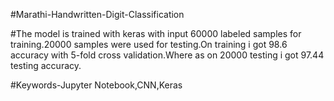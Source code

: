 #Marathi-Handwritten-Digit-Classification




#The model is trained with keras with input 60000 labeled samples for training.20000 samples were used for testing.On training i 
got 98.6 accuracy with 5-fold cross validation.Where as on 20000 testing i got 97.44 testing accuracy.

#Keywords-Jupyter Notebook,CNN,Keras
